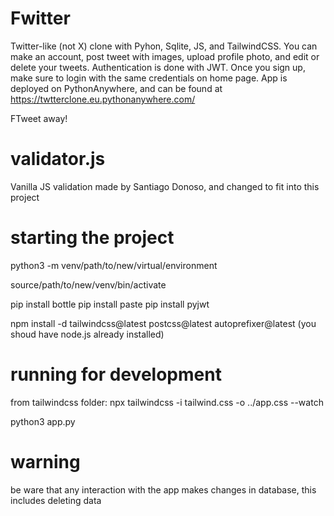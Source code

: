 # Fwitter

Twitter-like (not X) clone with Pyhon, Sqlite, JS, and TailwindCSS. You can make an account, post tweet with images, upload profile photo, and edit or delete your tweets. Authentication is done with JWT. Once you sign up, make sure to login with the same credentials on home page. App is deployed on PythonAnywhere, and can be found at https://twtterclone.eu.pythonanywhere.com/

FTweet away!

# validator.js

Vanilla JS validation made by Santiago Donoso, and changed to fit into this project

# starting the project

python3 -m venv/path/to/new/virtual/environment

source/path/to/new/venv/bin/activate

pip install bottle
pip install paste
pip install pyjwt

npm install -d tailwindcss@latest postcss@latest autoprefixer@latest (you shoud have node.js already installed)

# running for development

from tailwindcss folder:
npx tailwindcss -i tailwind.css -o ../app.css --watch

python3 app.py

# warning

be ware that any interaction with the app makes changes in database, this includes deleting data

